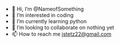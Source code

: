 - 👋 Hi, I’m @NameofSomething
- 👀 I’m interested in coding
- 🌱 I’m currently learning python
- 💞️ I’m looking to collaborate on nothing yet
- 📫 How to reach me jstetz22@gmail.com

<!---
NameofSomething/NameofSomething is a ✨ special ✨ repository because its `README.md` (this file) appears on your GitHub profile.
You can click the Preview link to take a look at your changes.
--->
